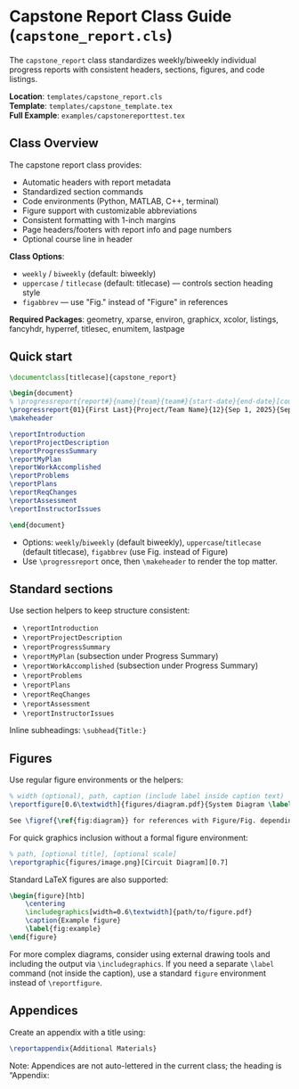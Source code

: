 # Capstone Report Class Guide (`capstone_report.cls`)

The `capstone_report` class standardizes weekly/biweekly individual progress reports with consistent headers, sections, figures, and code listings.

**Location**: `templates/capstone_report.cls`  
**Template**: `templates/capstone_template.tex`  
**Full Example**: `examples/capstonereporttest.tex`

## Class Overview

The capstone report class provides:
- Automatic headers with report metadata
- Standardized section commands
- Code environments (Python, MATLAB, C++, terminal)
- Figure support with customizable abbreviations
- Consistent formatting with 1-inch margins
- Page headers/footers with report info and page numbers
- Optional course line in header

**Class Options**:
- `weekly` / `biweekly` (default: biweekly)
- `uppercase` / `titlecase` (default: titlecase) — controls section heading style
- `figabbrev` — use "Fig." instead of "Figure" in references

**Required Packages**: geometry, xparse, environ, graphicx, xcolor, listings, fancyhdr, hyperref, titlesec, enumitem, lastpage

## Quick start

```latex
\documentclass[titlecase]{capstone_report}

\begin{document}
% \progressreport{report#}{name}{team}{team#}{start-date}{end-date}[course]
\progressreport{01}{First Last}{Project/Team Name}{12}{Sep 1, 2025}{Sep 14, 2025}[Course Name: Capstone Design]
\makeheader

\reportIntroduction
\reportProjectDescription
\reportProgressSummary
\reportMyPlan
\reportWorkAccomplished
\reportProblems
\reportPlans
\reportReqChanges
\reportAssessment
\reportInstructorIssues

\end{document}
```

- Options: `weekly`/`biweekly` (default biweekly), `uppercase`/`titlecase` (default titlecase), `figabbrev` (use Fig. instead of Figure)
- Use `\progressreport` once, then `\makeheader` to render the top matter.

## Standard sections

Use section helpers to keep structure consistent:
- `\reportIntroduction`
- `\reportProjectDescription`
- `\reportProgressSummary`
- `\reportMyPlan` (subsection under Progress Summary)
- `\reportWorkAccomplished` (subsection under Progress Summary)
- `\reportProblems`
- `\reportPlans`
- `\reportReqChanges`
- `\reportAssessment`
- `\reportInstructorIssues`

Inline subheadings: `\subhead{Title:}`

## Figures

Use regular figure environments or the helpers:

```latex
% width (optional), path, caption (include label inside caption text)
\reportfigure[0.6\textwidth]{figures/diagram.pdf}{System Diagram \label{fig:diagram}}

See \figref{\ref{fig:diagram}} for references with Figure/Fig. depending on options.
```

For quick graphics inclusion without a formal figure environment:

```latex
% path, [optional title], [optional scale]
\reportgraphic{figures/image.png}[Circuit Diagram][0.7]
```

Standard LaTeX figures are also supported:
```latex
\begin{figure}[htb]
    \centering
    \includegraphics[width=0.6\textwidth]{path/to/figure.pdf}
    \caption{Example figure}
    \label{fig:example}
\end{figure}
```

For more complex diagrams, consider using external drawing tools and including the output via `\includegraphics`. If you need a separate `\label` command (not inside the caption), use a standard `figure` environment instead of `\reportfigure`.

## Appendices

Create an appendix with a title using:

```latex
\reportappendix{Additional Materials}
```

Note: Appendices are not auto-lettered in the current class; the heading is “Appendix: <Title>”. If you need lettered appendices (A, B, C...), add lettering manually in titles or use a counter in the class.

## Code listings

Environments powered by `listings` with sensible defaults:

- `reportpython`
- `reportmatlab`
- `reportcpp`
- `reportterminal`

```latex
\begin{reportpython}[caption=Data Analysis]
import numpy as np
print(np.mean([1,2,3]))
\end{reportpython}
```

## Headers/footers & metadata

- Header shows report number and period; footer shows "Page X of Y".
- Hyperlinks are enabled via `hyperref` and PDF metadata is set from `\progressreport`.

## Example files

- `capstone_template.tex` — Minimal starter
- `capstonereporttest.tex` — Full, compile-ready demo
